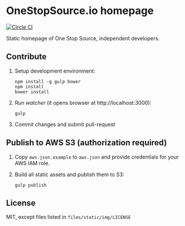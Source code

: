 OneStopSource.io homepage
=========================

[![Circle CI](https://circleci.com/gh/OneStopSource/onestopsource.io.svg?style=svg)](https://circleci.com/gh/OneStopSource/onestopsource.io)

Static homepage of One Stop Source, independent developers.


Contribute
----------

1. Setup development environment:

    ```
    npm install -g gulp bower
    npm install
    bower install
    ```

2. Run *watcher* (it opens browser at http://localhost:3000):

    ```
    gulp
    ```

3. Commit changes and submit pull-request

Publish to AWS S3 (authorization required)
------------------------------------------

1. Copy `aws.json.example` to `aws.json` and provide credentials for your
   AWS IAM role.

2. Build all static assets and publish them to S3:

    ```
    gulp publish
    ```

License
-------

MIT, except files listed in `files/static/img/LICENSE`
